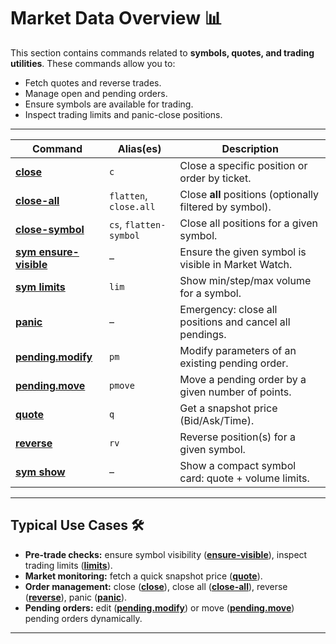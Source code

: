 # Market Data Overview 📊

This section contains commands related to **symbols, quotes, and trading utilities**. These commands allow you to:

* Fetch quotes and reverse trades.
* Manage open and pending orders.
* Ensure symbols are available for trading.
* Inspect trading limits and panic-close positions.

---

| Command                                  | Alias(es)              | Description                                              |
| ---------------------------------------- | ---------------------- | -------------------------------------------------------- |
| **[close](./Close.md)**                  | `c`                    | Close a specific position or order by ticket.            |
| **[close-all](./Close-all.md)**          | `flatten`, `close.all` | Close **all** positions (optionally filtered by symbol). |
| **[close-symbol](./Close-symbol.md)**    | `cs`, `flatten-symbol` | Close all positions for a given symbol.                  |
| **[sym ensure-visible](./Ensure_Symbol_Visible.md)** | –            | Ensure the given symbol is visible in Market Watch.      |
| **[sym limits](./Limits.md)**            | `lim`                  | Show min/step/max volume for a symbol.                   |
| **[panic](./Panic.md)**                  | –                      | Emergency: close all positions and cancel all pendings.  |
| **[pending.modify](./Pending.modify.md)**| `pm`                   | Modify parameters of an existing pending order.          |
| **[pending.move](./Pending.move.md)**    | `pmove`                | Move a pending order by a given number of points.        |
| **[quote](./Quote.md)**                  | `q`                    | Get a snapshot price (Bid/Ask/Time).                     |
| **[reverse](./Reverse.md)**              | `rv`                   | Reverse position(s) for a given symbol.                  |
| **[sym show](../Account/Show.md)**       | –                      | Show a compact symbol card: quote + volume limits.       |

---

## Typical Use Cases 🛠️

* **Pre-trade checks:** ensure symbol visibility (**[ensure-visible](./Ensure_Symbol_Visible.md)**), inspect trading limits (**[limits](./Limits.md)**).
* **Market monitoring:** fetch a quick snapshot price (**[quote](./Quote.md)**).
* **Order management:** close (**[close](./Close.md)**), close all (**[close-all](./Close-all.md)**), reverse (**[reverse](./Reverse.md)**), panic (**[panic](./Panic.md)**).
* **Pending orders:** edit (**[pending.modify](./Pending.modify.md)**) or move (**[pending.move](./Pending.move.md)**) pending orders dynamically.

---
